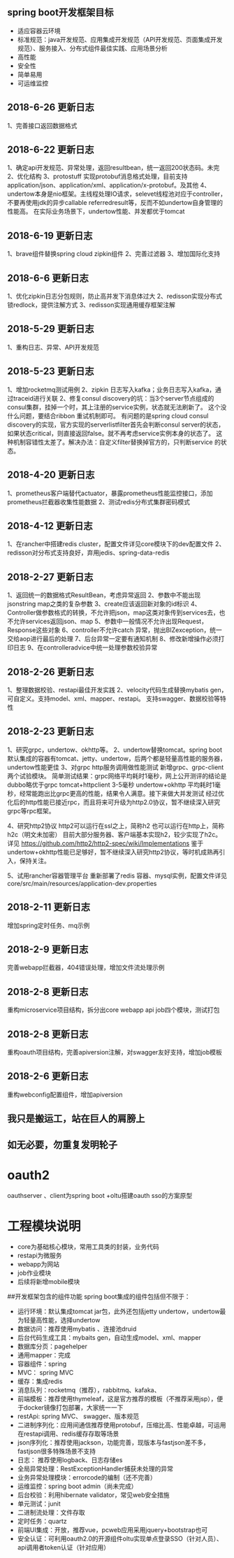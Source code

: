

## spring boot开发框架目标
* 适应容器云环境
* 标准规范：java开发规范、应用集成开发规范（API开发规范、页面集成开发规范）、服务接入、分布式组件最佳实践、应用场景分析
* 高性能
* 安全性
* 简单易用
* 可运维监控


## 2018-6-26 更新日志
1、完善接口返回数据格式

## 2018-6-22 更新日志
1、确定api开发规范、异常处理，返回resultbean，统一返回200状态码。未完
2、优化结构
3、protostuff 实现protobuf消息格式处理，目前支持application/json、application/xml、application/x-protobuf。及其他
4、undertow本身是nio框架。主线程处理IO请求，selevet线程池对应于controller，不要再使用jdk的异步callable referredresult等，反而不如undertow自身管理的性能高。
在实际业务场景下，undertow性能、并发都优于tomcat

## 2018-6-19 更新日志
1、brave组件替换spring  cloud zipkin组件
2、完善过滤器
3、增加国际化支持

## 2018-6-6 更新日志
1、优化zipkin日志分包规则，防止高并发下消息体过大
2、redisson实现分布式锁redlock，提供注解方式
3、redisson实现通用缓存框架注解

## 2018-5-29 更新日志
1、重构日志、异常、API开发规范

## 2018-5-23 更新日志
1、增加rocketmq测试用例
2、zipkin 日志写入kafka；业务日志写入kafka，通过traceid进行关联
2、修复consul  discovery的坑：当3个server节点组成的consul集群，挂掉一个时，其上注册的service实例，状态就无法刷新了。
这个没什么问题，要结合ribbon 重试机制即可。
有问题的是spring cloud consul discovery的实现，官方实现的serverlistfilter首先会判断consul server的状态，如果状态critical，则直接返回false。就不再考虑service实例本身的状态了。
这种机制容错性太差了。解决办法：自定义filter替换掉官方的，只判断service 的状态。


## 2018-4-20 更新日志
1、prometheus客户端替代actuator，暴露prometheus性能监控接口，添加prometheus拦截器收集性能数据
2、测试redis分布式集群密码模式

## 2018-4-12 更新日志
1、在rancher中搭建redis cluster，配置文件详见core模块下的dev配置文件
2、redisson对分布式支持良好，弃用jedis、spring-data-redis

## 2018-2-27 更新日志
1、返回统一的数据格式ResultBean，考虑异常返回
2、参数中不能出现 jsonstring  map之类的复杂参数
3、create应该返回新对象的id标识
4、Controller做参数格式的转换，不允许把json，map这类对象传到services去，也不允许services返回json、map
5、参数中一般情况不允许出现Request，Response这些对象
6、controller不允许catch 异常，抛出BIZexception，统一交给aop进行最后的处理
7、后台异常一定要有通知机制
8、修改新增操作必须打印日志
9、在controlleradvice中统一处理参数校验异常


## 2018-2-26 更新日志
1、整理数据校验、restapi最佳开发实践
2、velocity代码生成替换mybatis gen，可自定义。支持model、xml、mapper、restapi。
支持swagger、数据校验等特性

## 2018-2-23 更新日志
1、研究grpc，undertow、okhttp等。
2、undertow替换tomcat。spring boot默认集成的容器有tomcat、jetty、undertow，后两个都是轻量高性能的服务器，undertow性能更佳
3、对grpc  http服务调用做性能测试
新增grpc、grpc-client两个试验模块。
简单测试结果：grpc网络平均耗时1毫秒，网上公开测评的结论是dubbo略优于grpc
     tomcat+httpclient 3-5毫秒
     undertow+okhttp 平均耗时1毫秒，经常能跑出比grpc更高的性能，结果令人满意。接下来做大并发测试
经过优化后的http性能已接近rpc，而且将来可升级为http2.0协议，暂不继续深入研究grpc等rpc框架。

4、研究http2协议
http2可以运行在ssl之上，简称h2
也可以运行在http上，简称h2c（明文未加密）
目前大部分服务器、客户端基本实现h2，较少实现了h2c。详见
https://github.com/http2/http2-spec/wiki/Implementations
鉴于undertow+okhttp性能已足够好，暂不继续深入研究http2协议，等时机成熟再引入，保持关注。

5、试用rancher容器管理平台
重新部署了redis 容器、mysql实例，配置文件详见
core/src/main/resources/application-dev.properties



## 2018-2-11 更新日志
增加spring定时任务、mq示例
## 2018-2-9 更新日志
完善webapp拦截器，404错误处理，增加文件流处理示例
## 2018-2-8 更新日志
重构microservice项目结构，拆分出core webapp api job四个模块，测试打包
## 2018-2-8 更新日志
重构oauth项目结构，完善apiversion注解，对swagger友好支持，增加job模板

## 2018-2-6 更新日志
重构webconfig配置组件，增加apiversion


## 我只是搬运工，站在巨人的肩膀上
## 如无必要，勿重复发明轮子

# oauth2
oauthserver 、client为spring boot +oltu搭建oauth sso的方案原型

# 工程模块说明
* core为基础核心模块，常用工具类的封装，业务代码
* restapi为微服务
* webapp为网站
* job作业模块
* 后续将新增mobile模块

##开发框架包含的组件功能
spring boot集成的组件包括但不限于：
* 运行环境：默认集成tomcat jar包，此外还包括jetty  undertow，undertow最为轻量高性能，选择undertow
* 数据访问：推荐使用mybatis 、连接池druid
* 后台代码生成工具：mybaits gen，自动生成model、xml、mapper
* 数据库分页：pagehelper
* 通用mapper：完成
* 容器组件：spring 
* MVC： spring MVC
* 缓存：集成redis
* 消息队列：rocketmq（推荐），rabbitmq、kafaka、
* 前端模板：推荐使用thymeleaf，这是官方推荐的模板（不推荐采用jsp），便于docker镜像打包部署，大家统一一下
* restApi: spring MVC、 swagger、版本规范
* 二进制序列化：应用间通信推荐使用protobuf，压缩比高、性能卓越，可运用在restapi调用、redis缓存存取等场景
* json序列化：推荐使用jackson，功能完善，现版本与fastjson差不多，fastjson很多特殊场景不支持
* 日志： 推荐使用logback、日志存储es
* 全局异常处理：RestExceptionHandler捕获未处理的异常
* 业务异常处理模块：errorcode的编制（还不完善）
* 运维监控：spring boot admin（尚未完成）
* 后台校验：利用hibernate validator，常见web安全措施
* 单元测试：junit
* 二进制流处理：文件存取
* 定时任务：quartz
* 前端UI集成：开放，推荐vue，pcweb应用采用jquery+bootstrap也可
* 安全认证：可利用oauth2.0的开源组件oltu实现单点登录SSO（针对人员）、api调用者token认证（针对应用）


